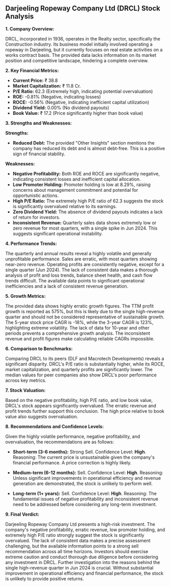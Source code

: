 ## Darjeeling Ropeway Company Ltd (DRCL) Stock Analysis

**1. Company Overview:**

DRCL, incorporated in 1936, operates in the Realty sector, specifically the Construction industry.  Its business model initially involved operating a ropeway in Darjeeling, but it currently focuses on real estate activities on a works contract basis.  The provided data lacks information on its market position and competitive landscape, hindering a complete overview.

**2. Key Financial Metrics:**

* **Current Price:** ₹ 38.8
* **Market Capitalization:** ₹ 11.8 Cr.
* **P/E Ratio:** 62.3 (Extremely high, indicating potential overvaluation)
* **ROE:** -0.81% (Negative, indicating losses)
* **ROCE:** -0.56% (Negative, indicating inefficient capital utilization)
* **Dividend Yield:** 0.00% (No dividend payouts)
* **Book Value:** ₹ 17.2 (Price significantly higher than book value)


**3. Strengths and Weaknesses:**

**Strengths:**

* **Reduced Debt:** The provided "Other Insights" section mentions the company has reduced its debt and is almost debt-free. This is a positive sign of financial stability.

**Weaknesses:**

* **Negative Profitability:**  Both ROE and ROCE are significantly negative, indicating consistent losses and inefficient capital allocation.
* **Low Promoter Holding:**  Promoter holding is low at 8.29%, raising concerns about management commitment and potential for opportunistic actions.
* **High P/E Ratio:** The extremely high P/E ratio of 62.3 suggests the stock is significantly overvalued relative to its earnings.
* **Zero Dividend Yield:** The absence of dividend payouts indicates a lack of return for investors.
* **Inconsistent Revenue:** Quarterly sales data shows extremely low or zero revenue for most quarters, with a single spike in Jun 2024. This suggests significant operational instability.


**4. Performance Trends:**

The quarterly and annual results reveal a highly volatile and generally unprofitable performance.  Sales are erratic, with most quarters showing near-zero revenue.  Operating profits are consistently negative, except for a single quarter (Jun 2024).  The lack of consistent data makes a thorough analysis of profit and loss trends, balance sheet health, and cash flow trends difficult.  The available data points to significant operational inefficiencies and a lack of consistent revenue generation.

**5. Growth Metrics:**

The provided data shows highly erratic growth figures.  The TTM profit growth is reported as 575%, but this is likely due to the single high-revenue quarter and should not be considered representative of sustainable growth.  The 5-year stock price CAGR is -18%, while the 3-year CAGR is 123%, highlighting extreme volatility.  The lack of data for 10-year and other periods prevents a comprehensive growth analysis.  The inconsistent revenue and profit figures make calculating reliable CAGRs impossible.

**6. Comparison to Benchmarks:**

Comparing DRCL to its peers (DLF and Macrotech Developments) reveals a significant disparity.  DRCL's P/E ratio is substantially higher, while its ROCE, market capitalization, and quarterly profits are significantly lower.  The median values for peer companies also show DRCL's poor performance across key metrics.

**7. Stock Valuation:**

Based on the negative profitability, high P/E ratio, and low book value, DRCL's stock appears significantly overvalued.  The erratic revenue and profit trends further support this conclusion.  The high price relative to book value also suggests overvaluation.

**8. Recommendations and Confidence Levels:**

Given the highly volatile performance, negative profitability, and overvaluation, the recommendations are as follows:

* **Short-term (3-6 months):** Strong Sell.  Confidence Level: **High**.  Reasoning: The current price is unsustainable given the company's financial performance.  A price correction is highly likely.

* **Medium-term (6-12 months):** Sell. Confidence Level: **High**. Reasoning:  Unless significant improvements in operational efficiency and revenue generation are demonstrated, the stock is unlikely to perform well.

* **Long-term (1+ years):**  Sell. Confidence Level: **High**. Reasoning:  The fundamental issues of negative profitability and inconsistent revenue need to be addressed before considering any long-term investment.


**9. Final Verdict:**

Darjeeling Ropeway Company Ltd presents a high-risk investment.  The company's negative profitability, erratic revenue, low promoter holding, and extremely high P/E ratio strongly suggest the stock is significantly overvalued.  The lack of consistent data makes a precise assessment challenging, but the available information points to a strong sell recommendation across all time horizons.  Investors should exercise extreme caution and conduct thorough due diligence before considering any investment in DRCL.  Further investigation into the reasons behind the single high-revenue quarter in Jun 2024 is crucial.  Without substantial improvement in operational efficiency and financial performance, the stock is unlikely to provide positive returns.
